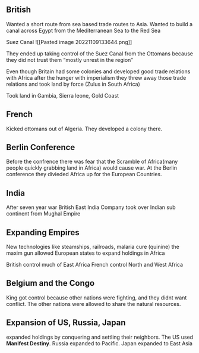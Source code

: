 ## British
Wanted a short route from sea based trade routes to Asia. Wanted to build a canal across Egypt from the Mediterranean Sea to the Red Sea

Suez Canal
![[Pasted image 20221109133644.png]]

They ended up taking control of the Suez Canal from the Ottomans because they did not trust them “mostly unrest in the region”

Even though Britain had some colonies and developed good trade relations with Africa after the hunger with imperialism they threw away those trade relations and took land by force (Zulus in South Africa)

Took land in Gambia, Sierra leone, Gold Coast 

## French
Kicked ottomans out of Algeria. They developed a colony there.

## Berlin Conference
Before the confrence there was fear that the Scramble of Africa(many people quickly grabbing land in Africa) would cause war. At the Berlin conference they divieded Africa up for the European Countries.

## India
After seven year war British East India Company took over Indian sub continent from Mughal Empire

## Expanding Empires
New technologies like steamships, railroads, malaria cure (quinine) the maxim gun allowed European states to expand holdings in Africa

British control much of East Africa
French control North and West Africa

## Belgium and the Congo
King got control because other nations were fighting, and they didnt want conflict. The other nations were allowed to share the natural resources.

## Expansion of US, Russia, Japan
expanded holdings by conquering and settling their neighbors. The US used **Manifest Destiny**. Russia expanded to Pacific. Japan expanded to East Asia

